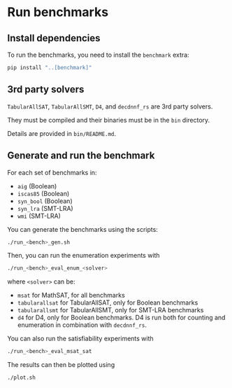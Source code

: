 # Run benchmarks

## Install dependencies

To run the benchmarks, you need to install the `benchmark` extra:

```bash
pip install "..[benchmark]"
```

## 3rd party solvers

`TabularAllSAT`, `TabularAllSMT`, `D4`, and `decdnnf_rs` are 3rd party solvers.

They must be compiled and their binaries must be in the `bin` directory.

Details are provided in `bin/README.md`.

## Generate and run the benchmark

For each set of benchmarks in:

* `aig` (Boolean)
* `iscas85` (Boolean)
* `syn_bool` (Boolean)
* `syn_lra` (SMT-LRA)
* `wmi` (SMT-LRA)

You can generate the benchmarks using the scripts:

```bash
./run_<bench>_gen.sh
```

Then, you can run the enumeration experiments with

```bash
./run_<bench>_eval_enum_<solver>
```

where `<solver>` can be:

* `msat` for MathSAT, for all benchmarks
* `tabularallsat` for TabularAllSAT, only for Boolean benchmarks
* `tabularallsmt` for TabularAllSMT, only for SMT-LRA benchmarks
* `d4` for D4, only for Boolean benchmarks. D4 is run both for counting and enumeration in combination with
  `decdnnf_rs`.

You can also run the satisfiability experiments with

```bash
./run_<bench>_eval_msat_sat
```

The results can then be plotted using

```bash
./plot.sh
```
